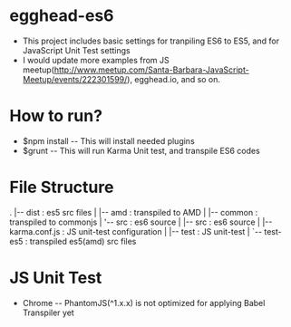 # egghead-es6
 - This project includes basic settings for tranpiling ES6 to ES5, and for JavaScript Unit Test settings
 - I would update more examples from JS meetup(http://www.meetup.com/Santa-Barbara-JavaScript-Meetup/events/222301599/), egghead.io, and so on.

# How to run?
 - $npm install
 -- This will install needed plugins
 - $grunt
 -- This will run Karma Unit test, and transpile ES6 codes

# File Structure
.
|-- dist : es5 src files
|   |-- amd : transpiled to AMD
|   |-- common : transpiled to commonjs
|   '-- src : es6 source
|
|-- src : es6 source
|
|-- karma.conf.js : JS unit-test configuration
|
|-- test : JS unit-test
|
`-- test-es5 : transpiled es5(amd) src files

# JS Unit Test
- Chrome
    -- PhantomJS(^1.x.x) is not optimized for applying Babel Transpiler yet
